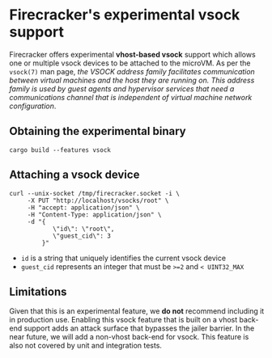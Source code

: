 # Firecracker's experimental vsock support

Firecracker offers experimental **vhost-based vsock** support which allows
one or multiple vsock devices to be attached to the microVM. As per the
`vsock(7)` man page, *the VSOCK address family facilitates communication
between virtual machines and the host they are running on.
This address family is used by guest agents and hypervisor services that
need a communications channel that is independent of virtual machine network
configuration*.

## Obtaining the experimental binary

```cargo build --features vsock```

## Attaching a vsock device

```
curl --unix-socket /tmp/firecracker.socket -i \
     -X PUT "http://localhost/vsocks/root" \
     -H "accept: application/json" \
     -H "Content-Type: application/json" \
     -d "{
            \"id\": \"root\",
            \"guest_cid\": 3
         }"
```

- `id` is a string that uniquely identifies the current vsock device
- `guest_cid` represents an integer that must be `>=2` and `< UINT32_MAX`

## Limitations

Given that this is an experimental feature, we **do not** recommend including it
in production use. Enabling this vsock feature that is built on a vhost back-end
support adds an attack surface that bypasses the jailer barrier. In the near
future, we will add a non-vhost back-end for vsock. This feature is also not
covered by unit and integration tests.
